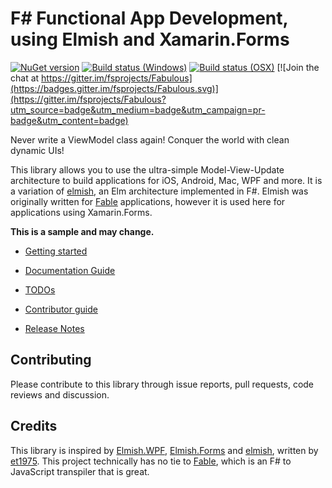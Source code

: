 F# Functional App Development, using Elmish and Xamarin.Forms 
=======

[![NuGet version](https://badge.fury.io/nu/Fabulous.Core.svg)](https://badge.fury.io/nu/Fabulous.Core) [![Build status (Windows)](https://ci.appveyor.com/api/projects/status/4qajefd4c6sbjfrt/branch/master?svg=true)](https://ci.appveyor.com/project/dsyme/elmish-xamarinforms/branch/master)  [![Build status (OSX)](https://travis-ci.org/fsprojects/Fabulous.svg?branch=master)](https://travis-ci.org/fsprojects/Fabulous) [![Join the chat at https://gitter.im/fsprojects/Fabulous](https://badges.gitter.im/fsprojects/Fabulous.svg)](https://gitter.im/fsprojects/Fabulous?utm_source=badge&utm_medium=badge&utm_campaign=pr-badge&utm_content=badge)

Never write a ViewModel class again! Conquer the world with clean dynamic UIs!

This library allows you to use the ultra-simple Model-View-Update architecture to build applications for iOS, Android, Mac, WPF and more. It is a variation of [elmish](https://elmish.github.io/), an Elm architecture implemented in F#. Elmish was originally written for [Fable](https://github.com/fable-compiler) applications, however it is used here for applications using Xamarin.Forms.

**This is a sample and may change.**

* [Getting started](https://fsprojects.github.io/Fabulous/index.html#getting=started)

* [Documentation Guide](https://fsprojects.github.io/Fabulous/guide.html)

* [TODOs](https://github.com/fsprojects/Fabulous/blob/master/ROADMAP.md)

* [Contributor guide](DEVGUIDE.md)

* [Release Notes](RELEASE_NOTES.md)

## Contributing

Please contribute to this library through issue reports, pull requests, code reviews and discussion.

Credits
-----
This library is inspired by [Elmish.WPF](https://github.com/Prolucid/Elmish.WPF), [Elmish.Forms](https://github.com/dboris/elmish-forms) and [elmish](https://github.com/elmish/elmish), written by [et1975](https://github.com/et1975). This project technically has no tie to [Fable](http://fable.io/), which is an F# to JavaScript transpiler that is great.
